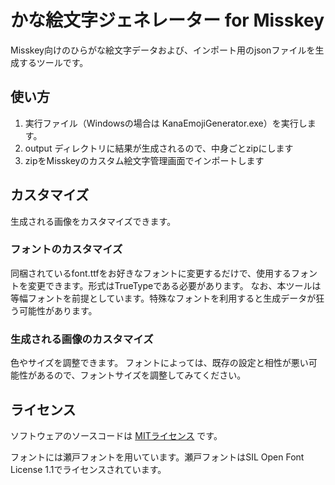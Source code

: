 ﻿# かな絵文字ジェネレーター for Misskey

Misskey向けのひらがな絵文字データおよび、インポート用のjsonファイルを生成するツールです。

## 使い方

1. 実行ファイル（Windowsの場合は KanaEmojiGenerator.exe）を実行します。
2. output ディレクトリに結果が生成されるので、中身ごとzipにします
3. zipをMisskeyのカスタム絵文字管理画面でインポートします

## カスタマイズ
生成される画像をカスタマイズできます。

### フォントのカスタマイズ
同梱されているfont.ttfをお好きなフォントに変更するだけで、使用するフォントを変更できます。形式はTrueTypeである必要があります。
なお、本ツールは等幅フォントを前提としています。特殊なフォントを利用すると生成データが狂う可能性があります。

### 生成される画像のカスタマイズ
色やサイズを調整できます。
フォントによっては、既存の設定と相性が悪い可能性があるので、フォントサイズを調整してみてください。

## ライセンス

ソフトウェアのソースコードは [MITライセンス](LICENSE) です。

フォントには瀬戸フォントを用いています。瀬戸フォントはSIL Open Font License 1.1でライセンスされています。
